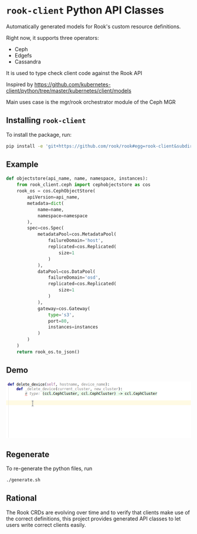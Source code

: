 # `rook-client` Python API Classes  

Automatically generated models for Rook's custom resource definitions.

Right now, it supports three operators:

* Ceph
* Edgefs
* Cassandra

It is used to type check client code against the Rook API

Inspired by https://github.com/kubernetes-client/python/tree/master/kubernetes/client/models

Main uses case is the mgr/rook orchestrator module of the Ceph MGR

## Installing `rook-client`

To install the package, run:

```bash
pip install -e 'git+https://github.com/rook/rook#egg=rook-client&subdirectory=build/codegen/python'
```


## Example

```python
def objectstore(api_name, name, namespace, instances):
    from rook_client.ceph import cephobjectstore as cos
    rook_os = cos.CephObjectStore(
        apiVersion=api_name,
        metadata=dict(
            name=name,
            namespace=namespace
        ),
        spec=cos.Spec(
            metadataPool=cos.MetadataPool(
                failureDomain='host',
                replicated=cos.Replicated(
                    size=1
                )
            ),
            dataPool=cos.DataPool(
                failureDomain='osd',
                replicated=cos.Replicated(
                    size=1
                )
            ),
            gateway=cos.Gateway(
                type='s3',
                port=80,
                instances=instances
            )
        )
    )
    return rook_os.to_json()
```

## Demo

![](rook-python-client-demo.gif)

## Regenerate

To re-generate the python files, run 

```bash
./generate.sh
```

## Rational

The Rook CRDs are evolving over time and to verify that clients make use of the correct definitions, 
this project provides generated API classes to let users write correct clients easily.